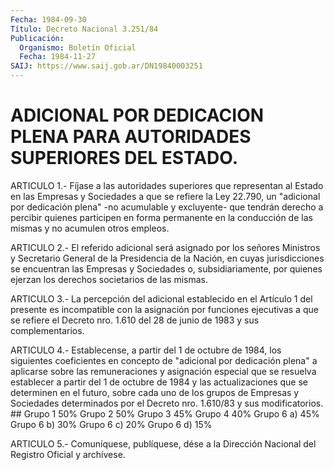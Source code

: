 ```yaml
---
Fecha: 1984-09-30
Título: Decreto Nacional 3.251/84
Publicación:
  Organismo: Boletín Oficial
  Fecha: 1984-11-27
SAIJ: https://www.saij.gob.ar/DN19840003251
---
```

# ADICIONAL POR DEDICACION PLENA PARA AUTORIDADES SUPERIORES DEL ESTADO.

<a id="1"></a>
ARTICULO  1.-  Fíjase  a las autoridades superiores que representan al Estado en las Empresas  y  Sociedades  a  que  se refiere la Ley 22.790,  un  "adicional  por  dedicación  plena"  -no acumulable  y excluyente-  que tendrán derecho a percibir quienes  participen  en forma permanente  en  la  conducción  de  las  mismas y no acumulen otros empleos.

<a id="2"></a>
ARTICULO  2.-  El  referido adicional será asignado por los señores Ministros y Secretario  General  de la Presidencia de la Nación, en cuyas jurisdicciones se encuentran  las  Empresas  y  Sociedades o, subsidiariamente,  por quienes ejerzan los derechos societarios  de las mismas.

<a id="3"></a>
ARTICULO   3.-  La  percepción  del  adicional  establecido  en  el Artículo 1  del  presente  es  incompatible  con  la asignación por funciones ejecutivas a que se refiere el Decreto nro.  1.610 del 28 de junio de 1983 y sus complementarios.

<a id="4"></a>
ARTICULO  4.-  Establecense, a partir del 1 de octubre de 1984, los siguientes coeficientes  en  concepto  de "adicional por dedicación plena" a aplicarse sobre las remuneraciones  y  asignación especial que se resuelva establecer a partir del 1 de octubre  de 1984 y las actualizaciones que se determinen en el futuro, sobre cada  uno  de los  grupos  de  Empresas  y Sociedades determinados por el Decreto nro. 1.610/83 y sus modificatorios. ##                     Grupo 1        50%                     Grupo 2        50%                     Grupo 3        45%                     Grupo 4        40%                     Grupo 6 a)     45%                     Grupo 6 b)     30%                     Grupo 6 c)     20%                     Grupo 6  d)      15%

<a id="5"></a>
ARTICULO  5.- Comuníquese, publíquese, dése a la Dirección Nacional del Registro Oficial y archívese.